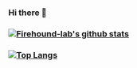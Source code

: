 ### Hi there 👋
### [![Firehound-lab's github stats](https://github-readme-stats.vercel.app/api?username=Firehound-lab)](https://github.com/Firehound-lab/github-readme-stats)
### [![Top Langs](https://github-readme-stats.vercel.app/api/top-langs/?username=Firehound-lab&layout=compact)](https://github.com/anuraghazra/github-readme-stats)
<!--
**FireHound-lab/Firehound-lab** is a ✨ _special_ ✨ repository because its `README.md` (this file) appears on your GitHub profile.

Here are some ideas to get you started:

- 🔭 I’m currently working on .Python
- 🌱 I’m currently learning ...Python
- 👯 I’m looking to collaborate on ...
- 🤔 I’m looking for help with ...
- 💬 Ask me about ...
- 📫 How to reach me: ...TG
- 😄 Pronouns: ...
- ⚡ Fun fact: ...
-->
